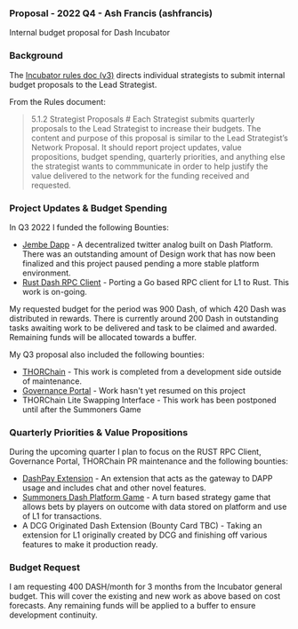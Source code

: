 ### Proposal - 2022 Q4 - Ash Francis (ashfrancis)

Internal budget proposal for Dash Incubator

### Background 

The [Incubator rules doc (v3)](https://github.com/dashincubator/dash-incubator-rules/blob/042fde0eea2340a2a8c9fa3483ad8f764d94fe31/rules.md) directs individual strategists to submit internal budget proposals to the Lead Strategist.

From the Rules document:

> 5.1.2 Strategist Proposals #
> Each Strategist submits quarterly proposals to the Lead Strategist to increase their budgets. The content and purpose of this proposal is similar to the Lead Strategist’s Network Proposal. It should report project updates, value propositions, budget spending, quarterly priorities, and anything else the strategist wants to commmunicate in order to help justify the value delivered to the network for the funding received and requested.

### Project Updates & Budget Spending

In Q3 2022 I funded the following Bounties:

* [Jembe Dapp](https://trello.com/c/Kzn8JX12/12-jembe-dapp) - A decentralized twitter analog built on Dash Platform. There was an outstanding amount of Design work that has now been finalized and this project paused pending a more stable platform environment.
* [Rust Dash RPC Client](https://trello.com/c/xp5NWpdO/211-rust-dash-rpc-client) - Porting a Go based RPC client for L1 to Rust. This work is on-going.  

My requested budget for the period was 900 Dash, of which 420 Dash was distributed in rewards. There is currently around 200 Dash in outstanding tasks awaiting work to be delivered and task to be claimed and awarded. Remaining funds will be allocated towards a buffer. 

My Q3 proposal also included the following bounties:

* [THORChain](https://trello.com/c/CDKTVi9x/152-thorchain-integration) - This work is completed from a development side outside of maintenance. 
* [Governance Portal](https://trello.com/c/c36t7QSM/141-governance-portal) - Work hasn't yet resumed on this project
* THORChain Lite Swapping Interface - This work has been postponed until after the Summoners Game 

### Quarterly Priorities & Value Propositions

During the upcoming quarter I plan to focus on the RUST RPC Client, Governance Portal, THORChain PR maintenance and the following bounties:

* [DashPay Extension](https://trello.com/c/8Hy6K7fE) - An extension that acts as the gateway to DAPP usage and includes chat and other novel features. 
* [Summoners Dash Platform Game](https://trello.com/c/mRKNrEzb/215-summoners-dash-platform-game) - A turn based strategy game that allows bets by players on outcome with data stored on platform and use of L1 for transactions. 
* A DCG Originated Dash Extension (Bounty Card TBC) - Taking an extension for L1 originally created by DCG and finishing off various features to make it production ready.  

### Budget Request

I am requesting 400 DASH/month for 3 months from the Incubator general budget. This will cover the existing and new work as above based on cost forecasts. Any remaining funds will be applied to a buffer to ensure development continuity. 

